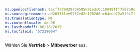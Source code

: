 ```yaml
---
ms.openlocfilehash: 6acf7d70929759505681edc0c18949fff756758c
ms.sourcegitcommit: ad203331ee9737e82ef70206ac04eeb72a5f9c7f
ms.translationtype: MT
ms.contentlocale: de-DE
ms.lasthandoff: 06/18/2019
ms.locfileid: "67229094"
---
```

Wählen Sie **Vertrieb** > **Mitbewerber** aus.
